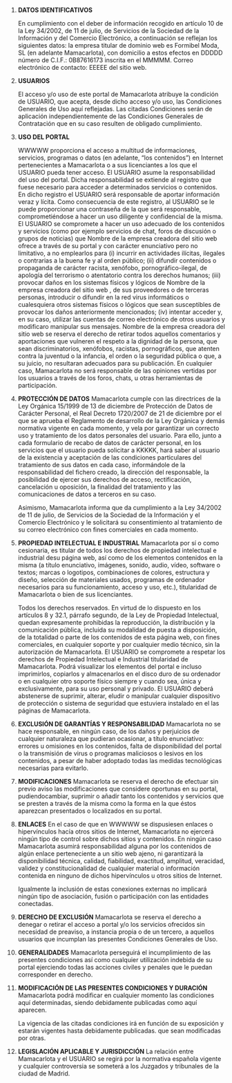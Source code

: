 1. **DATOS IDENTIFICATIVOS**

    En cumplimiento con el deber de información recogido en artículo 10 de la Ley 34/2002, de 11 de julio, de Servicios de la Sociedad de la Información y del Comercio Electrónico, a continuación se reflejan los siguientes datos: la empresa titular de dominio web es Formibel Moda, SL (en adelante Mamacarlota), con domicilio a estos efectos en DDDDD número de C.I.F.: 0B87616173 inscrita en el MMMMM. Correo electrónico de contacto: EEEEE del sitio web.

2. **USUARIOS**

    El acceso y/o uso de este portal de Mamacarlota atribuye la condición de USUARIO, que acepta, desde dicho acceso y/o uso, las Condiciones Generales de Uso aquí reflejadas. Las citadas Condiciones serán de aplicación independientemente de las Condiciones Generales de Contratación que en su caso resulten de obligado cumplimiento.


3. **USO DEL PORTAL**

    WWWWW proporciona el acceso a multitud de informaciones, servicios, programas o datos (en adelante, “los contenidos”) en Internet pertenecientes a Mamacarlota o a sus licenciantes a los que el USUARIO pueda tener acceso. El USUARIO asume la responsabilidad del uso del portal. Dicha responsabilidad se extiende al registro que fuese necesario para acceder a determinados servicios o contenidos.
    En dicho registro el USUARIO será responsable de aportar información veraz y lícita. Como consecuencia de este registro, al USUARIO se le puede proporcionar una contraseña de la que será responsable,
    comprometiéndose a hacer un uso diligente y confidencial de la misma. El USUARIO se compromete a hacer un uso adecuado de los contenidos y servicios (como por ejemplo servicios de chat, foros de discusión o grupos de noticias) que Nombre de la empresa creadora del sitio web ofrece a través de su portal y con carácter enunciativo pero no limitativo, a no emplearlos para (i) incurrir en actividades ilícitas, ilegales o contrarias a la buena fe y al orden público; (ii) difundir contenidos o propaganda de carácter racista, xenófobo, pornográfico-ilegal, de apología del terrorismo o atentatorio contra los derechos humanos; (iii) provocar daños en los sistemas físicos y lógicos de Nombre de la empresa creadora del sitio web , de sus proveedores o de terceras personas, introducir o difundir en la red virus informáticos o cualesquiera otros sistemas físicos o lógicos que sean susceptibles de provocar los daños anteriormente mencionados; (iv) intentar acceder y, en su caso, utilizar las cuentas de correo electrónico de otros usuarios y modificaro manipular sus mensajes. Nombre de la empresa creadora del sitio web se reserva el derecho de retirar todos aquellos comentarios y aportaciones que vulneren el respeto a la dignidad de la persona, que sean discriminatorios, xenófobos, racistas, pornográficos, que atenten contra la juventud o la infancia, el orden o la seguridad pública o que, a su juicio, no resultaran adecuados para su publicación. En cualquier caso, Mamacarlota no será responsable de las opiniones vertidas por los usuarios a través de los foros, chats, u otras herramientas de participación.


4. **PROTECCIÓN DE DATOS**
    Mamacarlota cumple con las directrices de la Ley Orgánica 15/1999 de 13 de diciembre de Protección de Datos de Carácter Personal, el Real Decreto 1720/2007 de 21 de diciembre por el que se aprueba el Reglamento de desarrollo de la Ley Orgánica y demás normativa vigente en cada momento, y vela por garantizar un correcto uso y tratamiento de los datos personales del usuario. Para ello, junto a cada formulario de recabo de datos de carácter personal, en los servicios que el usuario pueda solicitar a KKKKK, hará saber al usuario de la existencia y aceptación de las condiciones particulares del tratamiento de sus datos en cada caso, informándole de la responsabilidad del fichero creado, la dirección del responsable, la posibilidad de ejercer sus derechos de acceso, rectificación, cancelación u oposición, la finalidad del tratamiento y las comunicaciones de datos a terceros en su caso.

    Asimismo, Mamacarlota informa que da cumplimiento a la Ley 34/2002 de 11 de julio, de Servicios de la Sociedad de la Información y el Comercio Electrónico y le solicitará su consentimiento al tratamiento de su correo electrónico con fines comerciales en cada momento.


5. **PROPIEDAD INTELECTUAL E INDUSTRIAL**
    Mamacarlota por sí o como cesionaria, es titular de todos los derechos de propiedad intelectual e industrial desu página web, así como de los elementos contenidos en la misma (a título enunciativo, imágenes, sonido, audio, vídeo, software o textos; marcas o logotipos, combinaciones de colores, estructura y diseño, selección de materiales usados, programas de ordenador necesarios para su funcionamiento, acceso y uso, etc.), titularidad de Mamacarlota o bien de sus licenciantes.

    Todos los derechos reservados. En virtud de lo dispuesto en los artículos 8 y 32.1, párrafo segundo, de la Ley de Propiedad Intelectual, quedan expresamente prohibidas la reproducción, la distribución y la comunicación pública, incluida su modalidad de puesta a disposición, de la totalidad o parte de los contenidos de esta página web, con fines comerciales, en cualquier soporte y por cualquier medio técnico, sin la autorización de Mamacarlota. El USUARIO se compromete a respetar los derechos de Propiedad Intelectual e Industrial titularidad de Mamacarlota. Podrá visualizar los elementos del portal e incluso imprimirlos, copiarlos y almacenarlos en el disco duro de su ordenador o en cualquier otro soporte físico siempre y cuando sea, única y exclusivamente, para su uso personal y privado. El USUARIO deberá abstenerse de suprimir, alterar, eludir o manipular cualquier dispositivo de protección o sistema de seguridad que estuviera instalado en el las páginas de Mamacarlota.


6. **EXCLUSIÓN DE GARANTÍAS Y RESPONSABILIDAD**
    Mamacarlota no se hace responsable, en ningún caso, de los daños y perjuicios de cualquier naturaleza que pudieran ocasionar, a título enunciativo: errores u omisiones en los contenidos, falta de disponibilidad del portal o la transmisión de virus o programas maliciosos o lesivos en los contenidos, a pesar de haber adoptado todas las medidas tecnológicas necesarias para evitarlo.


7. **MODIFICACIONES**
    Mamacarlota se reserva el derecho de efectuar sin previo aviso las modificaciones que considere oportunas en su portal, pudiendocambiar, suprimir o añadir tanto los contenidos y servicios que se presten a través de la misma como la forma en la que éstos aparezcan presentados o localizados en su portal.


8. **ENLACES**
    En el caso de que en WWWWW se dispusiesen enlaces o hipervínculos hacía otros sitios de Internet, Mamacarlota no ejercerá ningún tipo de control sobre dichos sitios y contenidos. En ningún caso
    Mamacarlota asumirá responsabilidad alguna por los contenidos de algún enlace perteneciente a un sitio web ajeno, ni garantizará la disponibilidad técnica, calidad, fiabilidad, exactitud, amplitud, veracidad, validez y
    constitucionalidad de cualquier material o información contenida en ninguno de dichos hipervínculos u otros sitios de Internet.

    Igualmente la inclusión de estas conexiones externas no implicará ningún tipo de asociación, fusión o participación con las entidades conectadas.


9. **DERECHO DE EXCLUSIÓN**
    Mamacarlota se reserva el derecho a denegar o retirar el acceso a portal y/o los servicios ofrecidos sin necesidad de preaviso, a instancia propia o de un tercero, a aquellos usuarios que incumplan las presentes Condiciones Generales de Uso.


10. **GENERALIDADES**
    Mamacarlota perseguirá el incumplimiento de las presentes condiciones así como cualquier utilización indebida de su portal ejerciendo todas las acciones civiles y penales que le puedan corresponder en derecho.


11. **MODIFICACIÓN DE LAS PRESENTES CONDICIONES Y DURACIÓN**
    Mamacarlota podrá modificar en cualquier momento las condiciones aquí determinadas, siendo debidamente publicadas como aquí aparecen.

    La vigencia de las citadas condiciones irá en función de su exposición y estarán vigentes hasta debidamente publicadas. que sean modificadas por otras.


12. **LEGISLACIÓN APLICABLE Y JURISDICCIÓN**
    La relación entre Mamacarlota y el USUARIO se regirá por la normativa española vigente y cualquier controversia se someterá a los Juzgados y tribunales de la ciudad de Madrid.

    <!-- Sustituir RRRRR por el nombre real de la empresa (por ejemplo “Arreglos Tomás y Hijos, SL”)

    Sustituir NNNNN por el nombre/alias de la empresa (por ejemplo “Arreglos Tomás”)

    Sustituir WWWWW por la url de la web (por ejemplo “www.onelifemanydreams.com”)

    Sustituir QQQQQ por la población donde está registrada la empresa en el registro mercantil (por ejemplo “Madrid”)

    Sustituir EEEEE por el correo electrónico de contacto general de la empresa

    Sustituir CCCCC por el CIF de la empresa (por ejemplo X-3552154)

    Sustituir KKKKK por el email de contacto (por ejemplo info@onelifemanydreams.com)

    Sustituir DDDDD por la dirección de la empresa (por ejemplo “Calle Mayor nº 14 piso 7, Villanueva de Palos, Madrid”)

    Sustituir MMMMM por tus datos del Registro Mercantil (por ejemplo ” Registro Mercantil de Madrid en el tomo YYYY general, ZZZZ de la Sección A, inscripción B del Libro de Sociedades, folio XX, Hoja XXXXX”) -->